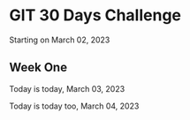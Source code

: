 # GIT 30 Days Challenge

Starting on March 02, 2023

## Week One
Today is today, March 03, 2023

Today is today too, March 04, 2023